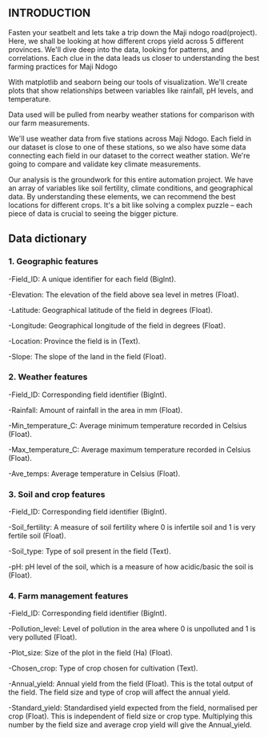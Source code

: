 ## INTRODUCTION

Fasten your seatbelt and lets take a trip down the Maji ndogo road(project). Here, we shall be looking at how different crops yield across 5 different provinces. We'll dive deep into the data, looking for patterns, and correlations. Each clue in the data leads us closer to understanding the best farming practices for Maji Ndogo

With matplotlib and seaborn being our tools of visualization. We'll create plots that show relationships between variables like rainfall, pH levels, and temperature. 

Data used will be pulled from nearby weather stations for comparison with our farm measurements.

We'll use weather data from five stations across Maji Ndogo. Each field in our dataset is close to one of these stations, so we also have some data connecting each field in our dataset to the correct weather station. We're going to compare and validate key climate measurements.

Our analysis is the groundwork for this entire automation project. We have an array of variables like soil fertility, climate conditions, and geographical data. By understanding these elements, we can recommend the best locations for different crops. It's a bit like solving a complex puzzle – each piece of data is crucial to seeing the bigger picture.



## Data dictionary

### 1. Geographic features

-Field_ID: A unique identifier for each field (BigInt).

-Elevation: The elevation of the field above sea level in metres (Float).

-Latitude: Geographical latitude of the field in degrees (Float).

-Longitude: Geographical longitude of the field in degrees (Float).

-Location: Province the field is in (Text).

-Slope: The slope of the land in the field (Float).

### 2. Weather features

-Field_ID: Corresponding field identifier (BigInt).

-Rainfall: Amount of rainfall in the area in mm (Float).

-Min_temperature_C: Average minimum temperature recorded in Celsius (Float).

-Max_temperature_C: Average maximum temperature recorded in Celsius (Float).

-Ave_temps: Average temperature in Celsius (Float).

### 3. Soil and crop features

-Field_ID: Corresponding field identifier (BigInt).

-Soil_fertility: A measure of soil fertility where 0 is infertile soil and 1 is very fertile soil (Float).

-Soil_type: Type of soil present in the field (Text).

-pH: pH level of the soil, which is a measure of how acidic/basic the soil is (Float).

### 4. Farm management features

-Field_ID: Corresponding field identifier (BigInt).

-Pollution_level: Level of pollution in the area where 0 is unpolluted and 1 is very polluted (Float).

-Plot_size: Size of the plot in the field (Ha) (Float).

-Chosen_crop: Type of crop chosen for cultivation (Text).

-Annual_yield: Annual yield from the field (Float). This is the total output of the field. The field size and type of crop will affect the annual yield.

-Standard_yield: Standardised yield expected from the field, normalised per crop (Float). This is independent of field size or crop type. Multiplying this number by the field size and average crop yield will give the Annual_yield.
